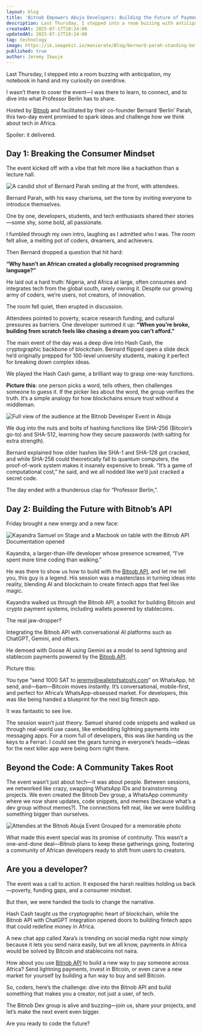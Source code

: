 ```yaml
---
layout: blog
title: 'Bitnob Empowers Abuja Developers: Building the Future of Payment Apps in Africa'
description: Last Thursday, I stepped into a room buzzing with anticipation, my notebook in hand and my curiosity on overdrive.  Hosted by Bitnob in Abuja and facilitated by their co-founder Bernard ‘Berlin’ Parah, this two-day event promised to spark ideas and challenge how we think about tech in Africa.
createdAt: 2025-07-17T10:24:00
updatedAt: 2025-07-17T10:24:00
tag: technology
image: https://ik.imagekit.io/monierate/Blog/bernard-parah-standing-before-an-audience.jpg?updatedAt=1752741508293
published: true
author: Jeremy Ikwuje
---
```

Last Thursday, I stepped into a room buzzing with anticipation, my notebook in hand and my curiosity on overdrive.

I wasn’t there to cover the event—I was there to learn, to connect, and to dive into what Professor Berlin has to share.

Hosted by [Bitnob](https://bitnob.com) and facilitated by their co-founder Bernard ‘Berlin’ Parah, this two-day event promised to spark ideas and challenge how we think about tech in Africa.

Spoiler: it delivered.

## Day 1: Breaking the Consumer Mindset

The event kicked off with a vibe that felt more like a hackathon than a lecture hall.

![A candid shot of Bernard Parah smiling at the front, with attendees.](https://ik.imagekit.io/monierate/Blog/bernard-parah-standing-before-an-audience.jpg?updatedAt=1752741508293)

Bernard Parah, with his easy charisma, set the tone by inviting everyone to introduce themselves.

One by one, developers, students, and tech enthusiasts shared their stories—some shy, some bold, all passionate.

I fumbled through my own intro, laughing as I admitted who I was. The room felt alive, a melting pot of coders, dreamers, and achievers.

Then Bernard dropped a question that hit hard:

**“Why hasn’t an African created a globally recognised programming language?”**

He laid out a hard truth: Nigeria, and Africa at large, often consumes and integrates tech from the global south, rarely owning it. Despite our growing army of coders, we’re users, not creators, of innovation.

The room fell quiet, then erupted in discussion.

Attendees pointed to poverty, scarce research funding, and cultural pressures as barriers. One developer summed it up: **“When you’re broke, building from scratch feels like chasing a dream you can’t afford.”**

The main event of the day was a deep dive into Hash Cash, the cryptographic backbone of blockchain. Bernard flipped open a slide deck he’d originally prepped for 100-level university students, making it perfect for breaking down complex ideas.

We played the Hash Cash game, a brilliant way to grasp one-way functions.

**Picture this**: one person picks a word, tells others, then challenges someone to guess it. If the picker lies about the word, the group verifies the truth. It’s a simple analogy for how blockchains ensure trust without a middleman.

![Full view of the audience at the Bitnob Developer Event in Abuja](https://ik.imagekit.io/monierate/Blog/full-audience-at-the-bitnob-abuja-event.jpeg?updatedAt=1752741831447)

We dug into the nuts and bolts of hashing functions like SHA-256 (Bitcoin’s go-to) and SHA-512, learning how they secure passwords (with salting for extra strength).

Bernard explained how older hashes like SHA-1 and SHA-128 got cracked, and while SHA-256 could theoretically fall to quantum computers, the proof-of-work system makes it insanely expensive to break. “It’s a game of computational cost,” he said, and we all nodded like we’d just cracked a secret code.

The day ended with a thunderous clap for “Professor Berlin,”.

## Day 2: Building the Future with Bitnob’s API

Friday brought a new energy and a new face:

![Kayandra Samuel on Stage and a Macbook on table with the Bitnob API Documentation opened](https://ik.imagekit.io/monierate/Blog/kayandra-samuel-on-stage-and-a-macbook-on-table-bitnob-api-documentation-opened.jpeg?updatedAt=1752742062025)

Kayandra, a larger-than-life developer whose presence screamed, “I’ve spent more time coding than walking.”

He was there to show us how to build with the [Bitnob API](http://docs.bitnob.com/docs/getting-started), and let me tell you, this guy is a legend. His session was a masterclass in turning ideas into reality, blending AI and blockchain to create fintech apps that feel like magic.

Kayandra walked us through the Bitnob API, a toolkit for building Bitcoin and crypto payment systems, including wallets powered by stablecoins.

The real jaw-dropper?

Integrating the Bitnob API with conversational AI platforms such as ChatGPT, Gemini, and others.

He demoed with Goose AI using Gemini as a model to send lightning and stablecoin payments powered by the [Bitnob API](http://docs.bitnob.com/docs/getting-started).

Picture this:

You type “send 1000 SAT to jeremy@walletofsatoshi.com” on WhatsApp, hit send, and—bam—Bitcoin moves instantly. It’s conversational, mobile-first, and perfect for Africa’s WhatsApp-obsessed market. For developers, this was like being handed a blueprint for the next big fintech app.

It was fantastic to see live.

The session wasn’t just theory. Samuel shared code snippets and walked us through real-world use cases, like embedding lightning payments into messaging apps. For a room full of developers, this was like handing us the keys to a Ferrari. I could see the gears turning in everyone’s heads—ideas for the next killer app were being born right there.

## Beyond the Code: A Community Takes Root

The event wasn’t just about tech—it was about people. Between sessions, we networked like crazy, swapping WhatsApp IDs and brainstorming projects. We even created the Bitnob Dev group, a WhatsApp community where we now share updates, code snippets, and memes (because what’s a dev group without memes?). The connections felt real, like we were building something bigger than ourselves.

![Attendies at the Bitnob Abuja Event Grouped for a memorable photo](https://ik.imagekit.io/monierate/Blog/attendies-group-photos-at-the-bitnob-event.jpg?updatedAt=1752742364360)

What made this event special was its promise of continuity. This wasn’t a one-and-done deal—Bitnob plans to keep these gatherings going, fostering a community of African developers ready to shift from users to creators.

## Are you a developer?

The event was a call to action. It exposed the harsh realities holding us back—poverty, funding gaps, and a consumer mindset.

But then, we were handed the tools to change the narrative.

Hash Cash taught us the cryptographic heart of blockchain, while the Bitnob API with ChatGPT integration opened doors to building fintech apps that could redefine money in Africa.

A new chat app called Xara’s is trending on social media right now simply because it lets you send naira easily, but we all know, payments in Africa would be solved by Bitcoin and stablecoins not naira.

How about you use [Bitnob API](http://docs.bitnob.com/docs/getting-started) to build a new way to pay someone across Africa? Send lightning payments, invest in Bitcoin, or even carve a new market for yourself by building a fun way to buy and sell Bitcoin.

So, coders, here’s the challenge: dive into the Bitnob API and build something that makes you a creator, not just a user, of tech.

The Bitnob Dev group is alive and buzzing—join us, share your projects, and let’s make the next event even bigger.

Are you ready to code the future?
